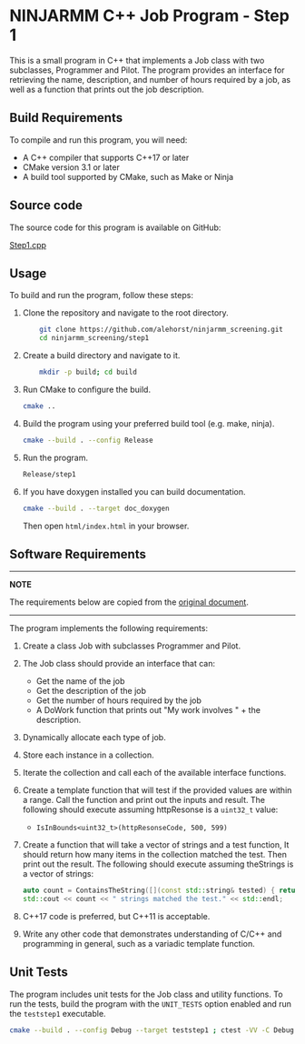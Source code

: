 # NINJARMM C++ Job Program - Step 1

This is a small program in C++ that implements a Job class with two subclasses, Programmer and Pilot. The program
provides an interface for retrieving the name, description, and number of hours required by a job, as well as a function
that prints out the job description.

## Build Requirements

To compile and run this program, you will need:

- A C++ compiler that supports C++17 or later
- CMake version 3.1 or later
- A build tool supported by CMake, such as Make or Ninja

## Source code

The source code for this program is available on GitHub:

[Step1.cpp](./Step1.cpp)

## Usage

To build and run the program, follow these steps:

1. Clone the repository and navigate to the root directory.

   ```bash
       git clone https://github.com/alehorst/ninjarmm_screening.git
       cd ninjarmm_screening/step1
   ```

2. Create a build directory and navigate to it.

   ```bash 
       mkdir -p build; cd build 
   ```

3. Run CMake to configure the build.

    ```bash 
    cmake ..
    ```

4. Build the program using your preferred build tool (e.g. make, ninja).

   ```bash 
   cmake --build . --config Release
   ```

5. Run the program.

   ```bash
   Release/step1
   ```

6. If you have doxygen installed you can build documentation.

   ```bash
   cmake --build . --target doc_doxygen
   ```
   Then open `html/index.html` in your browser.

## Software Requirements

---
**NOTE**

The requirements below are copied from the [original document](Requirements.txt).

---

The program implements the following requirements:

1. Create a class Job with subclasses Programmer and Pilot.
2. The Job class should provide an interface that can:
   - Get the name of the job
   - Get the description of the job
   - Get the number of hours required by the job
   - A DoWork function that prints out "My work involves " + the description.
3. Dynamically allocate each type of job.
4. Store each instance in a collection.
5. Iterate the collection and call each of the available interface functions.
6. Create a template function that will test if the provided values are within a range. Call the function and print out
   the inputs and result. The following should execute assuming httpResonse is a `uint32_t` value:
   - `IsInBounds<uint32_t>(httpResonseCode, 500, 599)`
7. Create a function that will take a vector of strings and a test function, It should return how many items in the
   collection matched the test. Then print out the result. The following should execute assuming theStrings is a vector
   of strings:
   ```c++
   auto count = ContainsTheString([](const std::string& tested) { return tested == "test"; }, theStrings);
   std::cout << count << " strings matched the test." << std::endl;
   ```
8. C++17 code is preferred, but C++11 is acceptable.

9. Write any other code that demonstrates understanding of C/C++ and programming in general, such as a variadic template
   function.

## Unit Tests

The program includes unit tests for the Job class and utility functions. To run the tests, build the program with
the `UNIT_TESTS` option enabled and run the `teststep1` executable.

```bash
cmake --build . --config Debug --target teststep1 ; ctest -VV -C Debug
```

